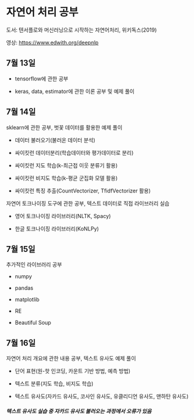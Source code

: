 # 자연어 처리 공부

도서: 텐서플로와 머신러닝으로 시작하는 자연어처리, 위키독스(2019)

영상: https://www.edwith.org/deepnlp


## 7월 13일

- tensorflow에 관한 공부

- keras, data, estimator에 관한 이론 공부 및 예제 풀이



## 7월 14일

sklearn에 관한 공부, 벗꽃 데이터를 활용한 예제 풀이

 - 데이터 불러오기(불러온 데이터 분석)
 
 - 싸이킷런 데이터분리(학습데이터와 평가데이터로 분리)
 
 - 싸이킷런 지도 학습(k-최근접 이웃 분류기 활용)
 
 - 싸이킷런 비지도 학습(k-평균 군집화 모델 활용)
 
 - 싸이킷런 특징 추출(CountVectorizer, TfidfVectorizer 활용)
 
자연어 토크나이징 도구에 관한 공부, 텍스트 데이터로 직접 라이브러리 실습
 
 - 영어 토크나이징 라이브러리(NLTK, Spacy)
 
 - 한글 토크나이징 라이브러리(KoNLPy)

## 7월 15일

 추가적인 라이브러리 공부
 
 - numpy
 
 - pandas
 
 - matplotlib
 
 - RE
 
 - Beautiful Soup
 
 ## 7월 16일
 
 자연어 처리 개요에 관한 내용 공부, 텍스트 유사도 예제 풀이
 
- 단어 표현(원-핫 인코딩, 카운트 기반 방법, 예측 방법)

- 텍스트 분류(지도 학습, 비지도 학습)

- 텍스트 유사도(자카드 유사도, 코사인 유사도, 유클리디언 유사도, 맨하탄 유사도)

##### 텍스트 유사도 실습 중 자카드 유사도 불러오는 과정에서 오류가 있음

